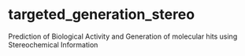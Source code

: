 # targeted_generation_stereo
Prediction of Biological Activity and Generation of molecular hits using Stereochemical Information
